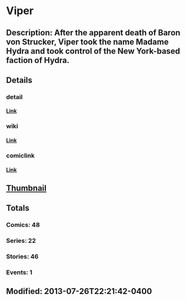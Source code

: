 # Viper
## Description: After the apparent death of Baron von Strucker, Viper took the name Madame Hydra and took control of the New York-based faction of Hydra.
## Details
### detail
#### [Link](http://marvel.com/characters/2495/viper?utm_campaign=apiRef&utm_source=225578a89fc76f3d20fbffda5d17a88d)
### wiki
#### [Link](http://marvel.com/universe/Viper_(Madame_Hydra)?utm_campaign=apiRef&utm_source=225578a89fc76f3d20fbffda5d17a88d)
### comiclink
#### [Link](http://marvel.com/comics/characters/1009696/viper?utm_campaign=apiRef&utm_source=225578a89fc76f3d20fbffda5d17a88d)
## [Thumbnail](http://i.annihil.us/u/prod/marvel/i/mg/b/40/image_not_available.jpg)
## Totals
### Comics: 48
### Series: 22
### Stories: 46
### Events: 1
## Modified: 2013-07-26T22:21:42-0400